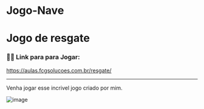 # Jogo-Nave

<h1>Jogo de resgate </h1>

<h3> 👀🚀 Link para para Jogar:</h3>

https://aulas.fcgsolucoes.com.br/resgate/
<hr>
Venha jogar esse incrivel jogo criado por mim.

![image](https://user-images.githubusercontent.com/39016558/144726752-7737f57e-5372-47ae-a8d7-0d087668d283.png)
